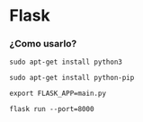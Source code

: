 # Flask

### ¿Como usarlo?

    sudo apt-get install python3
    
    sudo apt-get install python-pip
    
    export FLASK_APP=main.py
    
    flask run --port=8000
